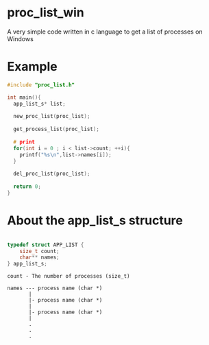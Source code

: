 # proc_list_win
A very simple code written in c language to get a list of processes on Windows

# Example

``` c
#include "proc_list.h"

int main(){
  app_list_s* list;
  
  new_proc_list(proc_list);
  
  get_process_list(proc_list);
  
  # print
  for(int i = 0 ; i < list->count; ++i){
    printf("%s\n",list->names[i]);
  }
 
  del_proc_list(proc_list);
  
  return 0;
}
```

# About the app_list_s structure


``` c

typedef struct APP_LIST {
    size_t count;
    char** names;
} app_list_s;

```

```
count - The number of processes (size_t)

names --- process name (char *)
       |
       |- process name (char *)
       |
       |- process name (char *)
       |
       .
       .
       .
```
